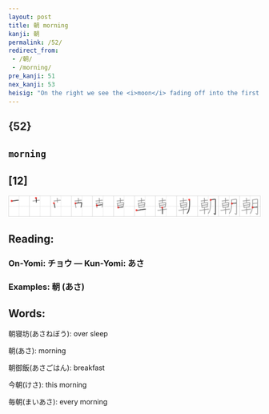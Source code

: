 ```yaml
---
layout: post
title: 朝 morning
kanji: 朝
permalink: /52/
redirect_from:
 - /朝/
 - /morning/
pre_kanji: 51
nex_kanji: 53
heisig: "On the right we see the <i>moon</i> fading off into the first light of <b>morning</b>, and to the left, the <i>mist</i> that falls to give nature a shower to prepare it for the coming heat. If you can think of the <i>moon</i> tilting over to spill <i>mist</i> on your garden, you should have no trouble remembering which of all the elements in this story are to serve as primitives for constructing the character."
---
```


## {52}

## `morning`

## [12]

<div class="stroke"><img src="../images/E69C9D.png" /></div>

## Reading:

### On-Yomi: チョウ &mdash; Kun-Yomi: あさ

### Examples: 朝 (あさ)

## Words:

朝寝坊(あさねぼう): over sleep

朝(あさ): morning

朝御飯(あさごはん): breakfast

今朝(けさ): this morning

毎朝(まいあさ): every morning
